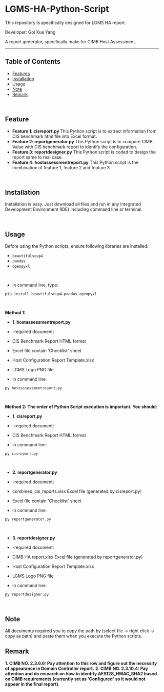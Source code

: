 # LGMS-HA-Python-Script

This repository is specifically designed for LGMS HA report.

Developer: Goi Xue Yang

A report generator, specifically make for CIMB Host Assessment.

---

## Table of Contents
- [Features](#features)
- [Installation](#installation)
- [Usage](#usage)
- [Note](#note)
- [Remark](#remark)
<br />

## Feature
* **Feature 1: cisreport.py** This Python script is to extract information from CIS benchmark html file into Excel format.
* **Feature 2: reportgenerator.py** This Python script is to compare CIMB Value with CIS benchmark report to identify the configuration.
* **Feature 3: reportdesigner.py** This Python script is coded to design the report same to real case.
* **Feature 4: hostassessmentreport.py** This Python script is the combination of feature 1, feature 2 and feature 3.
<br />

## Installation
Installation is easy. Just download all files and run in any Integrated Development Environment (IDE) including command line or terminal.

<br />

## Usage
Before using the Python scripts, ensure following libraries are installed.

* ```beautifulsoup4```
* ```pandas```
* ```openpyxl```
<br />

* In command line, type:
```
pip install beautifulsoup4 pandas openpyxl
```
<br />

**Method 1:**
* **1. hostassessmentreport.py**
* -required document:
* CIS Benchmark Report HTML format
* Excel file contain 'Checklist' sheet
* Host Configuration Report Template.xlsx
* LGMS Logo PNG file

* In command line:
```
py hostassessmentreport.py
```
<br />

**Method 2:**
**The order of Python Script execution is important. You should:**
* **1. cisreport.py**
* -required document:
* CIS Benchmark Report HTML format

* In command line:
```
py cisreport.py
```
<br />

* **2. reportgenerator.py**
* -required document:
* combined_cis_reports.xlsx Excel file (generated by cisreport.py)
* Excel file contain 'Checklist' sheet

* In command line:
```
py reportgenerator.py
```
<br />

* **3. reportdesigner.py**
* -required document:
* CIMB HA report.xlsx Excel file (generated by reportgenerator.py)
* Host Configuration Report Template.xlsx
* LGMS Logo PNG file

* In command line:
```
py reportdesigner.py
```
<br />

## Note
All documents required you to copy the path by (select file -> right click -> copy as path) and paste them when you execute the Python scripts.

## Remark
**1. CIMB NO. 2.3.6.6: Pay attention to this row and figure out the necessity of appearance in Domain Controller report.**
**2. CIMB NO. 2.3.10.4: Pay attention and do research on how to identify AES128_HMAC_SHA2 based on CIMB requirements (currently set as 'Configured' so it would not appear in the final report).**
